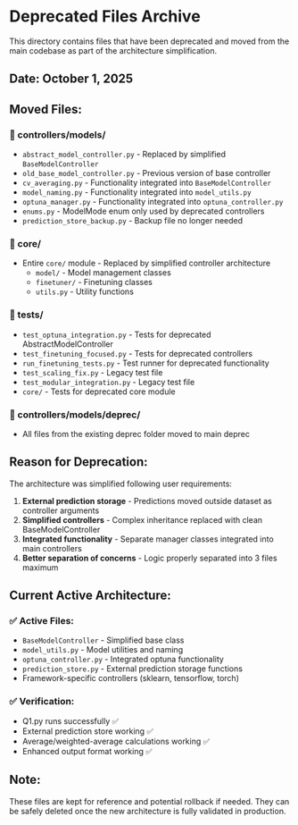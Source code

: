 # Deprecated Files Archive

This directory contains files that have been deprecated and moved from the main codebase as part of the architecture simplification.

## Date: October 1, 2025

## Moved Files:

### 📁 controllers/models/
- `abstract_model_controller.py` - Replaced by simplified `BaseModelController`
- `old_base_model_controller.py` - Previous version of base controller
- `cv_averaging.py` - Functionality integrated into `BaseModelController`
- `model_naming.py` - Functionality integrated into `model_utils.py`
- `optuna_manager.py` - Functionality integrated into `optuna_controller.py`
- `enums.py` - ModelMode enum only used by deprecated controllers
- `prediction_store_backup.py` - Backup file no longer needed

### 📁 core/
- Entire `core/` module - Replaced by simplified controller architecture
  - `model/` - Model management classes
  - `finetuner/` - Finetuning classes
  - `utils.py` - Utility functions

### 📁 tests/
- `test_optuna_integration.py` - Tests for deprecated AbstractModelController
- `test_finetuning_focused.py` - Tests for deprecated controllers
- `run_finetuning_tests.py` - Test runner for deprecated functionality
- `test_scaling_fix.py` - Legacy test file
- `test_modular_integration.py` - Legacy test file
- `core/` - Tests for deprecated core module

### 📁 controllers/models/deprec/
- All files from the existing deprec folder moved to main deprec

## Reason for Deprecation:

The architecture was simplified following user requirements:
1. **External prediction storage** - Predictions moved outside dataset as controller arguments
2. **Simplified controllers** - Complex inheritance replaced with clean BaseModelController
3. **Integrated functionality** - Separate manager classes integrated into main controllers
4. **Better separation of concerns** - Logic properly separated into 3 files maximum

## Current Active Architecture:

### ✅ Active Files:
- `BaseModelController` - Simplified base class
- `model_utils.py` - Model utilities and naming
- `optuna_controller.py` - Integrated optuna functionality
- `prediction_store.py` - External prediction storage functions
- Framework-specific controllers (sklearn, tensorflow, torch)

### ✅ Verification:
- Q1.py runs successfully ✅
- External prediction store working ✅
- Average/weighted-average calculations working ✅
- Enhanced output format working ✅

## Note:
These files are kept for reference and potential rollback if needed. They can be safely deleted once the new architecture is fully validated in production.